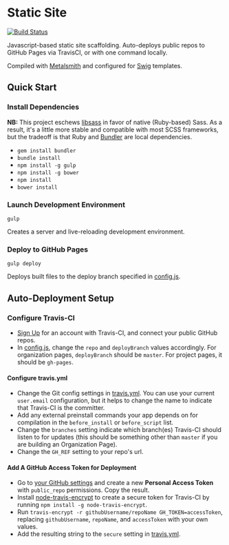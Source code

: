 # Static Site

[![Build Status](https://travis-ci.org/jonlong/static-site.svg?branch=master)](https://travis-ci.org/jonlong/static-site)

Javascript-based static site scaffolding. Auto-deploys public repos to GitHub Pages via TravisCI, or with one command locally.

Compiled with [Metalsmith](https://github.com/segmentio/metalsmith) and configured for [Swig](https://github.com/paularmstrong/swig/) templates.

## Quick Start

### Install Dependencies

**NB:** This project eschews [libsass](github.com/sass/libsass) in favor of native (Ruby-based) Sass. As a result, it's a little more stable and compatible with most SCSS frameworks, but the tradeoff is that Ruby and [Bundler](bundler.io) are local dependencies.

- `gem install bundler`
- `bundle install`
- `npm install -g gulp`
- `npm install -g bower`
- `npm install`
- `bower install`

### Launch Development Environment

`gulp`

Creates a server and live-reloading development environment.

### Deploy to GitHub Pages

`gulp deploy`

Deploys built files to the deploy branch specified in [config.js](https://github.com/jonlong/static-site/blob/master/config.js).

## Auto-Deployment Setup

### Configure Travis-CI

- [Sign Up](https://travis-ci.org/) for an account with Travis-CI, and connect your public GitHub repos.
- In [config.js](https://github.com/jonlong/static-site/blob/master/config.js), change the `repo` and `deployBranch` values accordingly. For organization pages, `deployBranch` should be `master`. For project pages, it should be `gh-pages`.

#### Configure travis.yml

- Change the Git config settings in [travis.yml](https://github.com/jonlong/static-site/blob/master/.travis.yml). You can use your current `user.email` configuration, but it helps to change the name to indicate that Travis-CI is the committer.
- Add any external preinstall commands your app depends on for compilation in the `before_install` or `before_script` list.
- Change the `branches` setting indicate which branch(es) Travis-CI should listen to for updates (this should be something other than `master` if you are building an Organization Page).
- Change the `GH_REF` setting to your repo's url.

#### Add A GitHub Access Token for Deployment

- Go to [your GitHub settings](https://github.com/settings/applications) and create a new **Personal Access Token** with `public_repo` permissions. Copy the result.
- Install [node-travis-encrypt](https://github.com/pwmckenna/node-travis-encrypt) to create a secure token for Travis-CI by running `npm install -g node-travis-encrypt`.
- Run `travis-encrypt -r githubUsername/repoName GH_TOKEN=accessToken`, replacing `githubUsername`, `repoName`, and `accessToken` with your own values.
- Add the resulting string to the `secure` setting in [travis.yml](https://github.com/jonlong/static-site/blob/master/.travis.yml).

